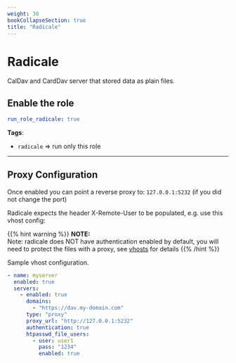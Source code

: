 ```yaml
---
weight: 30
bookCollapseSection: true
title: "Radicale"
---
```


# Radicale

CalDav and CardDav server that stored data as plain files.



## Enable the role
``` yaml
run_role_radicale: true
```

**Tags**:
* `radicale` => run only this role
    
---
## Proxy Configuration

Once enabled you can point a reverse proxy to: `127.0.0.1:5232` (if you did not change the port)

Radicale expects the header X-Remote-User to be populated, e.g. use this vhost config:

{{% hint warning %}}
**NOTE:**  
Note: radicale does NOT have authentication enabled by default,
you will need to protect the files with a proxy, see [vhosts](Vhosts.md) for details
{{% /hint %}}


Sample vhost configuration.
```yaml
- name: myserver
  enabled: true
  servers:
    - enabled: true
      domains:
        - "https://dav.my-domain.com"
      type: "proxy"
      proxy_url: "http://127.0.0.1:5232"
      authentication: true
      htpasswd_file_users:
        - user: user1
          pass: "1234"
          enabled: true      

```